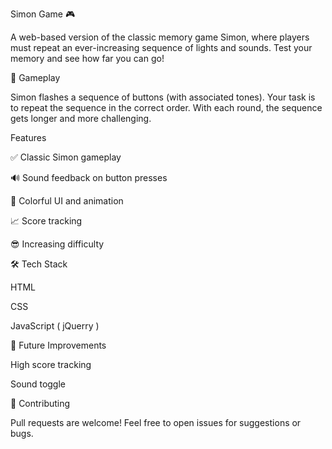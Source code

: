 Simon Game 🎮

A web-based version of the classic memory game Simon, where players must repeat an ever-increasing sequence of lights and sounds. Test your memory and see how far you can go!

🧠 Gameplay

Simon flashes a sequence of buttons (with associated tones). Your task is to repeat the sequence in the correct order. With each round, the sequence gets longer and more challenging.

Features

✅ Classic Simon gameplay

🔊 Sound feedback on button presses

🎨 Colorful UI and animation

📈 Score tracking

😎 Increasing difficulty

🛠️ Tech Stack

HTML

CSS

JavaScript ( jQuerry )

🧪 Future Improvements

High score tracking

Sound toggle

🤝 Contributing

Pull requests are welcome! Feel free to open issues for suggestions or bugs.
